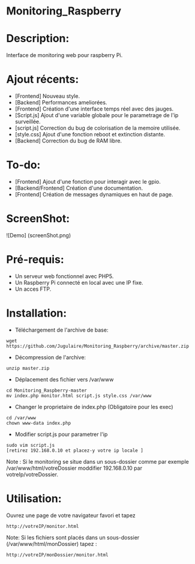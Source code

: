 # Monitoring_Raspberry

# Description: 

Interface de monitoring web pour raspberry Pi.

# Ajout récents:

* [Frontend] Nouveau style.
* [Backend] Performances ameliorées.
* [Frontend] Création d'une interface temps réel avec des jauges.
* [Script.js] Ajout d'une variable globale pour le parametrage de l'ip surveillée.
* [script.js] Correction du bug de colorisation de la memoire utilisée.
* [style.css] Ajout d'une fonction reboot et extinction distante.
* [Backend] Correction du bug de RAM libre.

# To-do: 
 
* [Frontend] Ajout d'une fonction pour interagir avec le gpio. 
* [Backend/Frontend] Création d'une documentation.
* [Frontend] Création de messages dynamiques en haut de page.

# ScreenShot: 
 

![Demo] (screenShot.png)

# Pré-requis: 

* Un serveur web fonctionnel avec PHP5.
* Un Raspberry Pi connecté en local avec une IP fixe.
* Un acces FTP. 

# Installation: 

*  Téléchargement de l'archive de base:   
```
wget https://github.com/Jugulaire/Monitoring_Raspberry/archive/master.zip
```
*  Décompression de l'archive:
```
unzip master.zip
```
*  Déplacement des fichier vers /var/www
```
cd Monitoring_Raspberry-master
mv index.php monitor.html script.js style.css /var/www
```
*  Changer le proprietaire de index.php (Obligatoire pour les exec)
```
cd /var/www
chown www-data index.php
```
*  Modifier script.js pour parametrer l'ip
```
sudo vim script.js
[retirez 192.168.0.10 et placez-y votre ip locale ] 
```
Note : Si le monitoring se situe dans un sous-dossier comme par exemple /var/www/html/votreDossier moddifier 192.168.0.10 par votreIp/votreDossier.

# Utilisation: 

Ouvrez une page de votre navigateur favori et tapez 
```
http://votreIP/monitor.html 

```
Note: Si les fichiers sont placés dans un sous-dossier (/var/www/html/monDossier) tapez :
```
http://votreIP/monDossier/monitor.html
```

